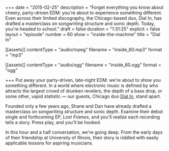 +++
date = "2015-02-25"
description = "Forget everything you know about cheery, party-driven EDM: you're about to experience something different. Even across their limited discography, the Chicago-based duo, Dial In, has drafted a masterclass on songwriting structure and sonic depth. Today, you're headed to school."
draft = false
duration = "1:31:25"
explicit = false
layout = "episode"
number = 60
show = "inside-the-machine"
title = "Dial In"

[[assets]]
  contentType = "audio/mpeg"
  filename = "inside_60.mp3"
  format = "mp3"

[[assets]]
  contentType = "audio/ogg"
  filename = "inside_60.ogg"
  format = "ogg"

+++
Put away your party-driven, late-night EDM: we're about to show you something different. In a world where electronic music is defined by who attracts the largest crowd of drunken revelers, the depth of a bass drop, or some other, vapid statistic &mdash;  our guests, Chicago duo [Dial In](http://dialinsound.com), stand apart.

Founded only a few years ago, Shane and Dan have already drafted a masterclass on songwriting structure and sonic depth. Examine their debut single and forthcoming EP, *Lost Frames*, and you'll realize each recording tells a story. Press play, and you'll be hooked.

In this hour and a half conversation, we're going deep. From the early days of their friendship at University of Illinois, their story is riddled with easily applicable lessons for aspiring musicians.
